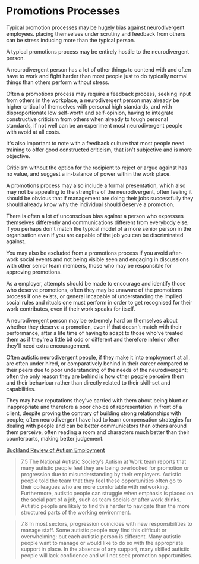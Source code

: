 # Promotions Processes

Typical promotion processes may be hugely bias against neurodivergent employees.  placing themselves under scrutiny and feedback from others can be stress inducing more than the typical person.

A typical promotions process may be entirely hostile to the neurodivergent person.

A neurodivergent person has a lot of other things to contend with and often have to work and fight harder than most people just to do typically normal things than others perform without stress.

Often a promotions process may require a feedback process, seeking input from others in the workplace, a neurodivergent person may already be higher critical of themselves with personal high standards, and with disproportionate low self-worth and self-opinion, having to integrate constructive criticism from others when already to tough personal standards, if not well can be an experiment most neurodivergent people with avoid at all costs.

It's also important to note with a feedback culture that most people need training to offer good constructed criticism, that isn't subjective and is more objective.

Criticism without the option for the recipient to reject or argue against has no value, and suggest a in-balance of power within the work place.

A promotions process may also include a formal presentation, which also may not be appealing to the strengths of the neurodivergent, often feeling it should be obvious that if management are doing their jobs successfully they should already know why the individual should deserve a promotion.

There is often a lot of unconscious bias against a person who expresses themselves differently and communications different from everybody else;  if you perhaps don't match the typical model of a more senior person in the organisation even if you are capable of the job you can be discriminated against.

You may also be excluded from a promotions process if you avoid after-work social events and not being visible seen and engaging in discussions with other senior team members, those who may be responsible for approving promotions.

As a employer, attempts should be made to encourage and identify those who deserve promotions, often they may be unaware of the promotions process if one exists, or general incapable of understanding the implied social rules and rituals one must perform in order to get recognised for their work contributes, even if their work speaks for itself.

A neurodivergent person may be extremely hard on themselves about whether they deserve a promotion, even if that doesn't match with their performance, after a life time of having to adapt to those who've treated them as if they're a little bit odd or different and therefore inferior often they'll need extra encouragement.

Often autistic neurodivergent people, if they make it into employment at all, are often under hired, or comparatively behind in their career compared to their peers due to poor understanding of the needs of the neurodivergent; often the only reason they are behind is how other people perceive them and their behaviour rather than directly related to their skill-set and capabilities.

They may have reputations they've carried with them about being blunt or inappropriate and therefore a poor choice of representation in front of a client, despite proving the contrary of building strong relationships with people;  often neurodivergent have had to learn compensation strategies for dealing with people and can be better communicators than others around them perceive, often reading a room and characters much better than their counterparts, making better judgement.

<a href="https://www.gov.uk/government/publications/the-buckland-review-of-autism-employment-report-and-recommendations/the-buckland-review-of-autism-employment-report-and-recommendations">Buckland Review of Autism Employment</a>

> 7.5 The National Autistic Society’s Autism at Work team reports that many autistic people feel they are being overlooked for promotion or progression due to misunderstanding by their employers. Autistic people told the team that they feel these opportunities often go to their colleagues who are more comfortable with networking. Furthermore, autistic people can struggle when emphasis is placed on the social part of a job, such as team socials or after work drinks. Autistic people are likely to find this harder to navigate than the more structured parts of the working environment.

> 7.8 In most sectors, progression coincides with new responsibilities to manage staff. Some autistic people may find this difficult or overwhelming: but each autistic person is different. Many autistic people want to manage or would like to do so with the appropriate support in place. In the absence of any support, many skilled autistic people will lack confidence and will not seek promotion opportunities.

